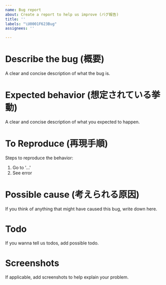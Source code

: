 ```yaml
---
name: Bug report
about: Create a report to help us improve (バグ報告)
title: ''
labels: "\U0001F623Bug"
assignees: ''

---
```


<!---全部埋める必要はないです--->

# **Describe the bug (概要)**
A clear and concise description of what the bug is.

# **Expected behavior (想定されている挙動)**
A clear and concise description of what you expected to happen.

# **To Reproduce (再現手順)**
Steps to reproduce the behavior:
1. Go to '...'
2. See error

# **Possible cause (考えられる原因)**
If you think of anything that might have caused this bug, write down here.

# **Todo**
If you wanna tell us todos, add possible todo.

# **Screenshots**
If applicable, add screenshots to help explain your problem.
